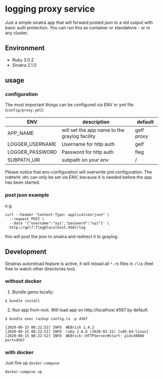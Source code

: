 
# logging proxy service

Just a simple sinatra app that will forward posted json to a std output with basic auth protection.
You can run this as container or standalone - or in any cluster.

## Environment
* Ruby 3.0.2
* Sinatra 2.1.0

## usage

### configuration

The most important things can be configured via ENV or yml file (`config/proxy.yml`):

| ENV             | description                                   | default    |
|-----------------|-----------------------------------------------|------------|
| APP_NAME        | will set the app name to the graylog facility | gelf proxy |
| LOGGER_USERNAME | Username for http auth                        | gelf       |
| LOGGER_PASSWORD | Password for http auth                        | fleg       |
| SUBPATH_URI     | subpath on your env                           | /          |

Please notice that env-configuration will overwrite yml configuration.
The `SUBPATH_URI` can only be set via ENV, because it is needed before the app has been started.

### post json example

e.g.

```
curl --header "Content-Type: application/json" \
  --request POST \
  --data '{"username":"xyz","password":"xyz"}' \
  http://gelf:fleg@localhost:4567/log
```

this will post the json to sinatra and redirect it to graylog.

## Development

Sinatras autoreload feature is active, it will reload all `*.rb` files in `/lib` (feel free to watch other directories too).

### without docker

1. Bundle gems locally:

```
$ bundle install
```

2. Run app from root. Will load app on http://localhost:4567 by default.

```
$ bundle exec rackup config.ru -p 4567

[2020-09-15 08:22:52] INFO  WEBrick 1.4.2
[2020-09-15 08:22:52] INFO  ruby 2.6.6 (2020-03-31) [x86_64-linux]
[2020-09-15 08:22:52] INFO  WEBrick::HTTPServer#start: pid=30080 port=4567
```

### with docker

Just fire up `docker-compose`

```
docker-compose up
```